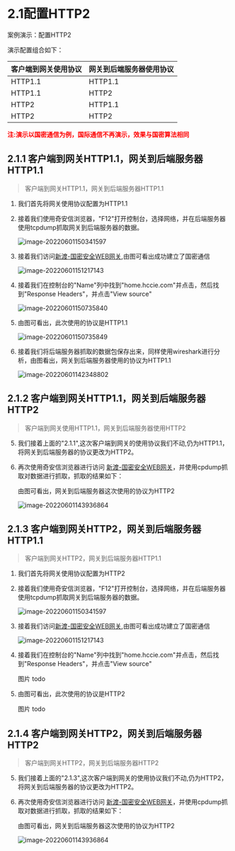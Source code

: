 # 2.1配置HTTP2

案例演示：配置HTTP2

演示配置组合如下：

| 客户端到网关使用协议 | 网关到后端服务器使用协议 |
| -------------------- | ------------------------ |
| HTTP1.1              | HTTP1.1                  |
| HTTP1.1              | HTTP2                    |
| HTTP2                | HTTP1.1                  |
| HTTP2                | HTTP2                    |

<p style="color:red;font-weight:bold">
       注:演示以国密通信为例，国际通信不再演示，效果与国密算法相同
</p>

## 2.1.1 客户端到网关HTTP1.1，网关到后端服务器HTTP1.1

> 客户端到网关HTTP1.1，网关到后端服务器HTTP1.1

1. 我们首先将网关使用协议配置为HTTP1.1

2. 接着我们使用奇安信浏览器，"F12"打开控制台，选择网络，并在后端服务器使用tcpdump抓取网关到后端服务器的数据。

   ![image-20220601150341597](../image/image-20220601150341597.png ':size=75%')

3. 接着我们访问[新渡-国密安全WEB网关](https://home.hccie.com:21443/),由图可看出成功建立了国密通信

   ![image-20220601151217143](../image/image-20220601151217143.png ':size=75%')

4. 接着我们在控制台的"Name"列中找到"home.hccie.com"并点击，然后找到"Response Headers"，并点击"View source"

    ![image-20220601150735840](../image/20220601150735840.png  ':size=75%')

   

5. 由图可看出，此次使用的协议是HTTP1.1

   ![image-20220601150735849](../image/image-20220601150735849.png  ':size=75%')

   

6. 接着我们将后端服务器抓取的数据包保存出来，同样使用wireshark进行分析，由图看出，网关到后端服务器使用的协议为HTTP1.1

   ![image-20220601142348802](../image/wg-hdhttp1.png ':size=75%')

## 2.1.2 客户端到网关HTTP1.1，网关到后端服务器HTTP2

> 客户端到网关使用HTTP1.1，网关到后端服务器使用HTTP2

5. 我们接着上面的"2.1.1",这次客户端到网关的使用协议我们不动,仍为HTTP1.1，将网关到后端服务器的协议更改为HTTP2。

6. 再次使用奇安信浏览器进行访问 [新渡-国密安全WEB网关](http://home.hccie.com:21443/)，并使用cpdump抓取对数据进行抓取，抓取的结果如下：

   由图可看出，网关到后端服务器这次使用的协议为HTTP2

   ![image-20220601143936864](../image/WG-HDht2.png ':size=75%')

## 2.1.3 客户端到网关HTTP2，网关到后端服务器HTTP1.1

> 客户端到网关HTTP2，网关到后端服务器HTTP1.1

1. 我们首先将网关使用协议配置为HTTP2

2. 接着我们使用奇安信浏览器，"F12"打开控制台，选择网络，并在后端服务器使用tcpdump抓取网关到后端服务器的数据。

   ![image-20220601150341597](../image/image-20220601150341597.png ':size=75%')

3. 接着我们访问[新渡-国密安全WEB网关](https://home.hccie.com:21443/),由图可看出成功建立了国密通信

   ![image-20220601151217143](../image/image-20220601151217143.png ':size=75%')

4. 接着我们在控制台的"Name"列中找到"home.hccie.com"并点击，然后找到"Response Headers"，并点击"View source"

   图片 todo

5. 由图可看出，此次使用的协议是HTTP2

   图片 todo

   

## 2.1.4 客户端到网关HTTP2，网关到后端服务器HTTP2

> 客户端到网关HTTP2，网关到后端服务器HTTP2

5. 我们接着上面的"2.1.3",这次客户端到网关的使用协议我们不动,仍为HTTP2，将网关到后端服务器的协议更改为HTTP2。

6. 再次使用奇安信浏览器进行访问 [新渡-国密安全WEB网关](http://home.hccie.com:21443/)，并使用cpdump抓取对数据进行抓取，抓取的结果如下：

   由图可看出，网关到后端服务器这次使用的协议为HTTP2

   ![image-20220601143936864](../image/WG-HDht2.png ':size=75%')
